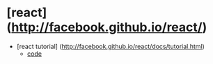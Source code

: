 [react] (http://facebook.github.io/react/)
===========================================

 - [react tutorial] (http://facebook.github.io/react/docs/tutorial.html)
     - [code](https://github.com/reactjs/react-tutorial)
